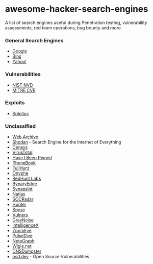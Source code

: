 # awesome-hacker-search-engines

A list of search engines useful during Penetration testing, vulnerability assessments, red team operations, bug bounty and more


### General Search Engines
- [Google](https://www.google.com/)
- [Bing](https://www.bing.com/)
- [Yahoo!](http://www.yahoo.com/)


### Vulnerabilities
- [NIST NVD](https://nvd.nist.gov/vuln/search)
- [MITRE CVE](https://cve.mitre.org/cve/search_cve_list.html)


### Exploits
- [Sploitus](https://sploitus.com/)


### Unclassified
- [Web Archive](https://web.archive.org/)
- [Shodan](https://shodan.io) - Search Engine for the Internet of Everything
- [Censys](https://censys.io/)
- [VirusTotal](https://www.virustotal.com/)
- [Have I Been Pwned](https://haveibeenpwned.com/)
- [PhoneBook](https://phonebook.cz/)
- [FullHunt](https://fullhunt.io/)
- [Onyphe](https://www.onyphe.io/)
- [RedHunt Labs](https://redhuntlabs.com/)
- [BynaryEdge](https://www.binaryedge.io/)
- [SynapsInt](https://synapsint.com/)
- [Natlas](https://natlas.io/)
- [SOCRadar](https://socradar.io/)
- [Hunter](https://hunter.io/)
- [Spyse](https://spyse.com/)
- [Vulners](https://vulners.com/)
- [GreyNoise](https://www.greynoise.io/viz)
- [IntelligenceX](https://intelx.io/)
- [ZoomEye](https://www.zoomeye.org/)
- [PulseDive](https://pulsedive.com/)
- [NetoGraph](https://netograph.io/)
- [Wigle.net](https://wigle.net/)
- [DNSDumpster](https://dnsdumpster.com/)
- [osd.dev](https://osv.dev/) - Open Source Vulnerabilities
